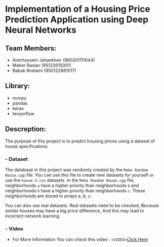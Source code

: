 # Implementation of a Housing Price Prediction Application using Deep Neural Networks

## Team Members:
- Amirhossein Jahankheir (960201111044)
- Maher Raslan (95122615001)
- Babak Rostami (950122681017)

## Library:
- numpy
- pandas
- keras
- tensorflow
## Descreption:
The purpose of this project is to predict housing prices using a dataset of house specifications.
### - Dataset
The database in this project was randomly created by the `Make Random House.cpp` file.
You can use this file to create new datasets for yourself or use the `house-3.csv` datasets.
In the `Make Random House.cpp` file, neighborhoods `a` have a higher priority than neighborhoods `b` and neighborhoods `b` have a higher priority than neighborhoods `c`.
These neighborhoods are stored in arrays a, b, c.

You can also use real datasets. Real datasets need to be checked, Because similar houses may have a big price difference, And this may lead to incorrect network learning.
### - Video
- For More Information You can check this video :
`<VIDEO>`[Click Here](https://drive.google.com/file/d/1zzS3u9LwjvMfnXZwCvG5NDvjUIsFvxEE/view?usp=sharing "Housing Price Prediction Video")
